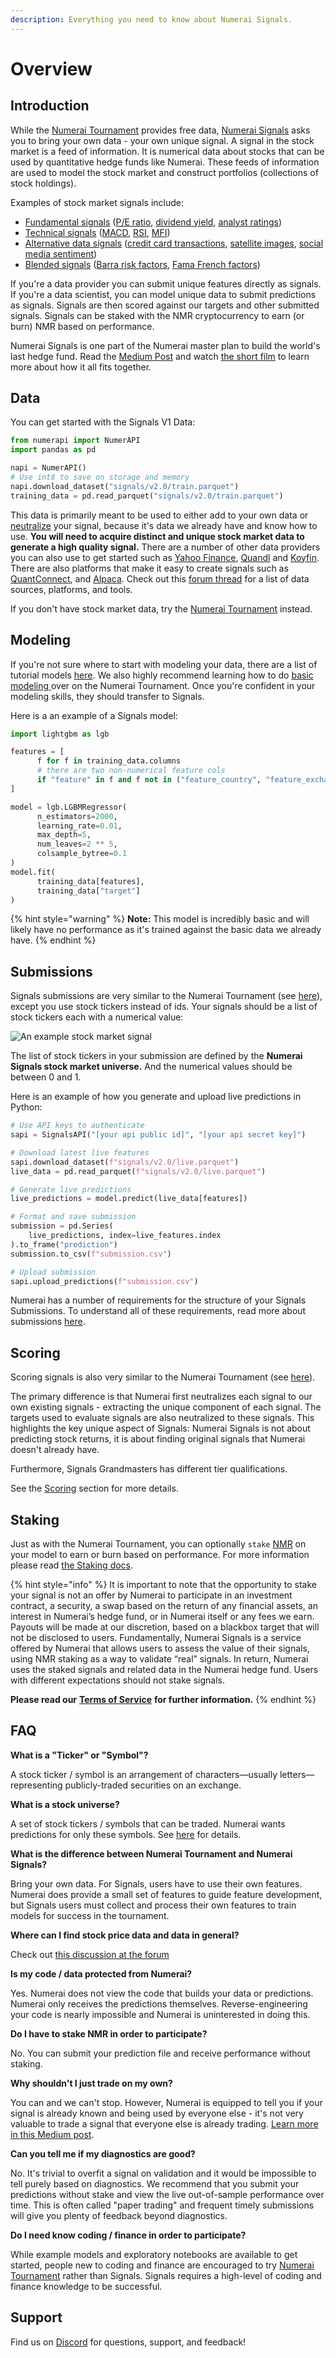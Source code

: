 ```yaml
---
description: Everything you need to know about Numerai Signals.
---
```


# Overview

## Introduction

While the [Numerai Tournament](https://numer.ai) provides free data, [Numerai Signals](https://signals.numer.ai) asks you to bring your own data - your own unique signal. A signal in the stock market is a feed of information. It is numerical data about stocks that can be used by quantitative hedge funds like Numerai. These feeds of information are used to model the stock market and construct portfolios (collections of stock holdings).

Examples of stock market signals include:

* [Fundamental signals](https://www.investopedia.com/terms/f/fundamentalanalysis.asp) ([P/E ratio](https://www.investopedia.com/terms/p/price-earningsratio.asp), [dividend yield](https://www.investopedia.com/terms/d/dividendyield.asp), [analyst ratings](https://www.investopedia.com/terms/r/rating.asp))
* [Technical signals](https://www.investopedia.com/terms/t/technicalindicator.asp) ([MACD](https://www.investopedia.com/terms/m/macd.asp), [RSI](https://www.investopedia.com/terms/r/rsi.asp), [MFI](https://www.investopedia.com/terms/m/mfi.asp))
* [Alternative data signals](https://en.wikipedia.org/wiki/Alternative_data_\(finance\)) ([credit card transactions](https://secondmeasure.com/), [satellite images](https://www.theatlantic.com/magazine/archive/2019/05/stock-value-satellite-images-investing/586009/), [social media sentiment](https://www.swaggystocks.com/dashboard/wallstreetbets/realtime))
* [Blended signals](https://www.investopedia.com/terms/m/multifactor-model.asp) ([Barra risk factors](https://www.investopedia.com/terms/b/barra-risk-factor-analysis.asp), [Fama French factors](https://www.investopedia.com/terms/f/famaandfrenchthreefactormodel.asp))

If you're a data provider you can submit unique features directly as signals. If you're a data scientist, you can model unique data to submit predictions as signals. Signals are then scored against our targets and other submitted signals. Signals can be staked with the NMR cryptocurrency to earn (or burn) NMR based on performance.

Numerai Signals is one part of the Numerai master plan to build the world's last hedge fund. Read the [Medium Post](https://medium.com/numerai/building-the-last-hedge-fund-introducing-numerai-signals-12de26dfa69c) and watch [the short film](https://youtu.be/GWeC2PK4yXQ) to learn more about how it all fits together.

## Data

You can get started with the Signals V1 Data:

```python
from numerapi import NumerAPI
import pandas as pd

napi = NumerAPI()
# Use int8 to save on storage and memory
napi.download_dataset("signals/v2.0/train.parquet")
training_data = pd.read_parquet("signals/v2.0/train.parquet")
```

This data is primarily meant to be used to either add to your own data or [neutralize](signals-overview.md#neutralization) your signal, because it's data we already have and know how to use. **You will need to acquire distinct and unique stock market data to generate a high quality signal.** There are a number of other data providers you can also use to get started such as [Yahoo Finance](https://finance.yahoo.com/), [Quandl](https://www.quandl.com/) and [Koyfin](https://www.koyfin.com/). There are also platforms that make it easy to create signals such as [QuantConnect](https://www.quantconnect.com/), and [Alpaca](https://alpaca.markets/). Check out this [forum thread](https://forum.numer.ai/t/free-or-cheap-data-for-erasure-numerai-quant/350) for a list of data sources, platforms, and tools.

If you don't have stock market data, try the [Numerai Tournament](https://numer.ai/) instead.

## Modeling

If you're not sure where to start with modeling your data, there are a list of tutorial models [here](../numerai-tournament/models.md). We also highly recommend learning how to do [basic modeling ](../numerai-tournament/models.md)over on the Numerai Tournament. Once you're confident in your modeling skills, they should transfer to Signals.

Here is a an example of a Signals model:

```python
import lightgbm as lgb

features = [
      f for f in training_data.columns
      # there are two non-numerical feature cols
      if "feature" in f and f not in ("feature_country", "feature_exchange_code")
]

model = lgb.LGBMRegressor(
      n_estimators=2000,
      learning_rate=0.01,
      max_depth=5,
      num_leaves=2 ** 5,
      colsample_bytree=0.1
)
model.fit(
      training_data[features],
      training_data["target"]
)
```

{% hint style="warning" %}
**Note:** This model is incredibly basic and will likely have no performance as it's trained against the basic data we already have.
{% endhint %}

## Submissions

Signals submissions are very similar to the Numerai Tournament (see [here](../numerai-tournament/submissions/)), except you use stock tickers instead of ids. Your signals should be a list of stock tickers each with a numerical value:

![An example stock market signal](<../.gitbook/assets/group-42-2 (1).png>)

The list of stock tickers in your submission are defined by the **Numerai Signals stock market universe.** And the numerical values should be between 0 and 1.

Here is an example of how you generate and upload live predictions in Python:

```python
# Use API keys to authenticate
sapi = SignalsAPI("[your api public id]", "[your api secret key]")

# Download latest live features
sapi.download_dataset(f"signals/v2.0/live.parquet")
live_data = pd.read_parquet(f"signals/v2.0/live.parquet")

# Generate live predictions
live_predictions = model.predict(live_data[features])

# Format and save submission
submission = pd.Series(
    live_predictions, index=live_features.index
).to_frame("prediction")
submission.to_csv(f"submission.csv")

# Upload submission
sapi.upload_predictions(f"submission.csv")
```

Numerai has a number of requirements for the structure of your Signals Submissions. To understand all of these requirements, read more about submissions [here](signals-overview.md#submissions).

## Scoring

Scoring signals is also very similar to the Numerai Tournament (see [here](../numerai-tournament/scoring/)).

The primary difference is that Numerai first neutralizes each signal to our own existing signals - extracting the unique component of each signal. The targets used to evaluate signals are also neutralized to these signals. This highlights the key unique aspect of Signals: Numerai Signals is not about predicting stock returns, it is about finding original signals that Numerai doesn't already have.

Furthermore, Signals Grandmasters has different tier qualifications.

See the [Scoring](scoring/) section for more details.

## Staking <a href="#staking" id="staking"></a>

Just as with the Numerai Tournament, you can optionally `stake` [NMR](https://www.coinbase.com/price/numeraire) on your model to earn or burn based on performance. For more information please read [the Staking docs](../numerai-tournament/staking.md).

{% hint style="info" %}
It is important to note that the opportunity to stake your signal is not an offer by Numerai to participate in an investment contract, a security, a swap based on the return of any financial assets, an interest in Numerai’s hedge fund, or in Numerai itself or any fees we earn. Payouts will be made at our discretion, based on a blackbox target that will not be disclosed to users. Fundamentally, Numerai Signals is a service offered by Numerai that allows users to assess the value of their signals, using NMR staking as a way to validate “real” signals. In return, Numerai uses the staked signals and related data in the Numerai hedge fund. Users with different expectations should not stake signals.

**Please read our** [**Terms of Service**](https://numer.ai/terms) **for further information.**
{% endhint %}

## FAQ

**What is a "Ticker" or "Symbol"?**

A stock ticker / symbol is an arrangement of characters—usually letters—representing publicly-traded securities on an exchange.

**What is a stock universe?**

A set of stock tickers / symbols that can be traded. Numerai wants predictions for only these symbols. See [here](submissions.md) for details.

**What is the difference between Numerai Tournament and Numerai Signals?**

Bring your own data. For Signals, users have to use their own features. Numerai does provide a small set of features to guide feature development, but Signals users must collect and process their own features to train models for success in the tournament.

**Where can I find stock price data and data in general?**

Check out [this discussion at the forum](https://forum.numer.ai/t/free-or-cheap-data-and-tools-for-numerai-signals/350/8)

**Is my code / data protected from Numerai?**

Yes. Numerai does not view the code that builds your data or predictions. Numerai only receives the predictions themselves. Reverse-engineering your code is nearly impossible and Numerai is uninterested in doing this.

**Do I have to stake NMR in order to participate?**

No. You can submit your prediction file and receive performance without staking.

**Why shouldn't I just trade on my own?**

You can and we can't stop. However, Numerai is equipped to tell you if your signal is already known and being used by everyone else - it's not very valuable to trade a signal that everyone else is already trading. [Learn more in this Medium post](https://medium.com/numerai/building-the-last-hedge-fund-introducing-numerai-signals-12de26dfa69c).

**Can you tell me if my diagnostics are good?**

No. It's trivial to overfit a signal on validation and it would be impossible to tell purely based on diagnostics. We recommend that you submit your predictions without stake and view the live out-of-sample performance over time. This is often called "paper trading" and frequent timely submissions will give you plenty of feedback beyond diagnostics.

**Do I need know coding / finance in order to participate?**

While example models and exploratory notebooks are available to get started, people new to coding and finance are encouraged to try [Numerai Tournament](../) rather than Signals. Signals requires a high-level of coding and finance knowledge to be successful.

## Support

Find us on [Discord](https://discord.gg/numerai) for questions, support, and feedback!
